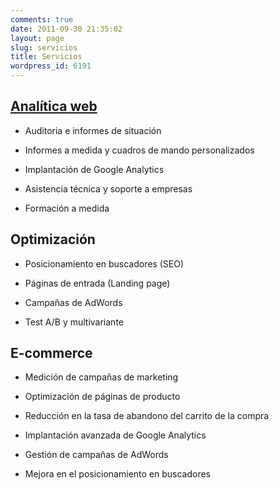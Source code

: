```yaml
---
comments: true
date: 2011-09-30 21:35:02
layout: page
slug: servicios
title: Servicios
wordpress_id: 6191
---
```


## [Analítica web](http://www.alvareznavarro.es/servicios/analitica-web/)





	
  * Auditoria e informes de situación

	
  * Informes a medida y cuadros de mando personalizados

	
  * Implantación de Google Analytics

	
  * Asistencia técnica y soporte a empresas

	
  * Formación a medida




## Optimización








	
  * Posicionamiento en buscadores (SEO)

	
  * Páginas de entrada (Landing page)

	
  * Campañas de AdWords

	
  * Test A/B y multivariante




## E-commerce





	
  * Medición de campañas de marketing

	
  * Optimización de páginas de producto

	
  * Reducción en la tasa de abandono del carrito de la compra

	
  * Implantación avanzada de Google Analytics

	
  * Gestión de campañas de AdWords

	
  * Mejora en el posicionamiento en buscadores



